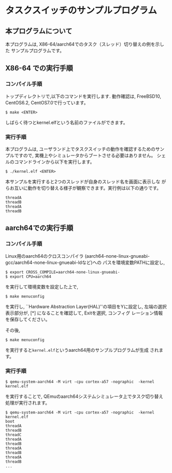 # タスクスイッチのサンプルプログラム
## 本プログラムについて

本プログラムは, X86-64/aarch64でのタスク（スレッド）切り替えの例を示した
サンプルプログラムです。

## X86-64 での実行手順
### コンパイル手順
トップディレクトリで,以下のコマンドを実行します. 動作確認は, FreeBSD10, CentOS6.2, CentOS7.0で行っています。

```shell-session
$ make <ENTER>
```
しばらく待つとkernel.elfという名前のファイルができます。

### 実行手順

本プログラムは, ユーザランド上でタスクスイッチの動作を確認するためのサンプルですので, 実機上やシミュレータからブートさせる必要はありません。
シェルのコマンドラインから以下を実行します。

```shell-session
$ ./kernel.elf <ENTER>
```
本サンプルを実行すると2つのスレッドが自身のスレッド名を画面に表示しな
がらお互いに動作を切り替える様子が観察できます。実行例は以下の通りです。

```
threadA
threadB
threadA
threadB
```

## aarch64での実行手順
### コンパイル手順
Linux用のaarch64のクロスコンパイラ
(aarch64-none-linux-gnueabi-gcc/aarch64-none-linux-gnueabi-ldなど)への
パスを環境変数PATHに設定し,

```shell-session
$ export CROSS_COMPILE=aarch64-none-linux-gnueabi-
$ export CPU=aarch64
```
を実行して環境変数を設定した上で,

```shell-session
$ make menuconfig
```
を実行し, ``Hardware Abstraction Layer(HAL)''の項目をYに設定し, 
左端の選択表示部分が, [*] になることを確認して, Exitを選択, コンフィグ
レーション情報を保存してください。

その後,
```shell-session
$ make menuconfig
```
を実行すると```kernel.elf```というaarch64用のサンプルプログラムが生成
されます。

### 実行手順

```shell-session
$ qemu-system-aarch64 -M virt -cpu cortex-a57 -nographic  -kernel
kernel.elf
```
を実行することで, QEmuのaarch64システムシミュレータ上でタスク切り替え
処理が実行されます。

```shell-session:実行例
$ qemu-system-aarch64 -M virt -cpu cortex-a57 -nographic  -kernel
kernel.elf
boot
threadA
threadB
threadC
threadA
threadB
threadA
threadB
threadA
threadB
...
```
